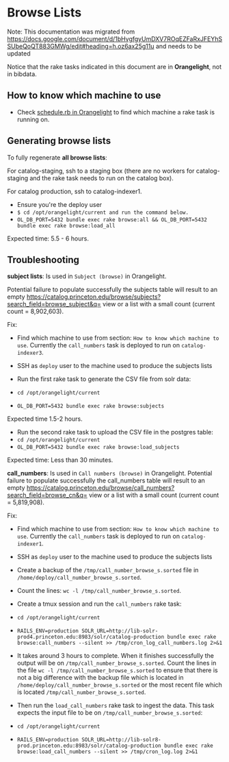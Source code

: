 # Browse Lists

Note: This documentation was migrated from https://docs.google.com/document/d/1bHvgfgyUmDXV7ROqEZFaRxJFEYhSSUbeQoQT883GMWg/edit#heading=h.oz6ax25g11u and needs to be updated

Notice that the rake tasks indicated in this document are in **Orangelight**, not in bibdata.

## How to know which machine to use

- Check [schedule.rb in Orangelight](https://github.com/pulibrary/orangelight/blob/main/config/schedule.rb#L27) to find which machine a rake task is running on.

## Generating browse lists

To fully regenerate **all browse lists**:

For catalog-staging, ssh to a staging box (there are no workers for catalog-staging and the rake task needs to run on the catalog box).

For catalog production, ssh to catalog-indexer1.

- Ensure you're the deploy user
- `$ cd /opt/orangelight/current and run the command below.`
- `OL_DB_PORT=5432 bundle exec rake browse:all && OL_DB_PORT=5432 bundle exec rake browse:load_all`

Expected time: 5.5 - 6 hours.

## Troubleshooting

**subject lists**: Is used in `Subject (browse)` in Orangelight. 

Potential failure to populate successfully the subjects table will result to an empty https://catalog.princeton.edu/browse/subjects?search_field=browse_subject&q= view or a list with a small count (current count = 8,902,603).

Fix:
- Find which machine to use from section: `How to know which machine to use`. Currently the `call_numbers` task is deployed to run on `catalog-indexer3`.
- SSH as `deploy` user to the machine used to produce the subjects lists

- Run the first rake task to generate the CSV file from solr data:
- `cd /opt/orangelight/current`
- `OL_DB_PORT=5432 bundle exec rake browse:subjects`

Expected time 1.5-2 hours.

- Run the second rake task to upload the CSV file in the postgres table:
- `cd /opt/orangelight/current`
- `OL_DB_PORT=5432 bundle exec rake browse:load_subjects`

Expected time: Less than 30 minutes.

**call_numbers**: Is used in `Call numbers (browse)` in Orangelight.
Potential failure to populate successfully the call_numbers table will result to an empty https://catalog.princeton.edu/browse/call_numbers?search_field=browse_cn&q= view or a list with a small count (current count = 5,819,908).

Fix:
- Find which machine to use from section: `How to know which machine to use`. Currently the `call_numbers` task is deployed to run on `catalog-indexer1`.
- SSH as `deploy` user to the machine used to produce the subjects lists
- Create a backup of the `/tmp/call_number_browse_s.sorted` file in `/home/deploy/call_number_browse_s.sorted`.
- Count the lines: `wc -l /tmp/call_number_browse_s.sorted`.
- Create a tmux session and run the `call_numbers` rake task:
- `cd /opt/orangelight/current`
- `RAILS_ENV=production SOLR_URL=http://lib-solr-prod4.princeton.edu:8983/solr/catalog-production bundle exec rake browse:call_numbers --silent >> /tmp/cron_log_call_numbers.log 2>&1`

- It takes around 3 hours to complete. When it finishes successfully the output will be on `/tmp/call_number_browse_s.sorted`. Count the lines in the file `wc -l /tmp/call_number_browse_s.sorted` to ensure that there is not a big difference with the backup file which is located in `/home/deploy/call_number_browse_s.sorted` or the most recent file which is located `/tmp/call_number_browse_s.sorted`.
- Then run the `load_call_numbers` rake task to ingest the data. This task expects the input file to be on `/tmp/call_number_browse_s.sorted`:
- `cd /opt/orangelight/current`
- `RAILS_ENV=production SOLR_URL=http://lib-solr8-prod.princeton.edu:8983/solr/catalog-production bundle exec rake browse:load_call_numbers --silent >> /tmp/cron_log.log 2>&1`
